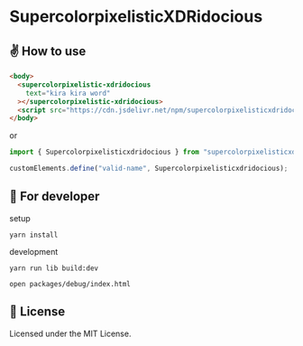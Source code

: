 # SupercolorpixelisticXDRidocious

## ✌️ How to use

```html
<body>
  <supercolorpixelistic-xdridocious
    text="kira kira word"
  ></supercolorpixelistic-xdridocious>
  <script src="https://cdn.jsdelivr.net/npm/supercolorpixelisticxdridocious@1.0.0"></script>
</body>
```

or

```ts
import { Supercolorpixelisticxdridocious } from "supercolorpixelisticxdridocious";

customElements.define("valid-name", Supercolorpixelisticxdridocious);
```

## 💽 For developer

setup

```
yarn install
```

development

```
yarn run lib build:dev

open packages/debug/index.html
```

## 📝 License

Licensed under the MIT License.
